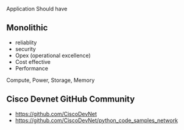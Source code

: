 Application Should have


Monolithic
--
- reliablity
- security
- Opex (operational excellence)
- Cost effective
- Performance

Compute, Power, Storage, Memory

Cisco Devnet GitHub Community
------
- https://github.com/CiscoDevNet
- https://github.com/CiscoDevNet/python_code_samples_network
